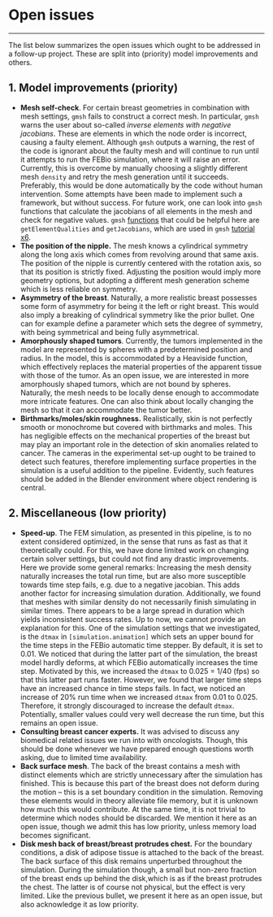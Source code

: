 # Open issues

---
The list below summarizes the open issues which ought to be addressed in a follow-up project. These are split into
(priority) model improvements and others.

## 1. Model improvements (priority)
- **Mesh self-check**. For certain breast geometries in combination with mesh settings, `gmsh` fails to construct a 
correct mesh. In particular, `gmsh` warns the user about so-called *inverse elements with negative jacobians*. These are
elements in which the node order is incorrect, causing a faulty element. Although `gmsh` outputs a warning, the rest of 
the code is ignorant about the faulty mesh and will continue to run until it attempts to run the  FEBio simulation, 
where it will raise an error. Currently, this is overcome by manually choosing a slightly different mesh `density` and 
retry the mesh generation until it succeeds. Preferably, this would be done automatically by the code without human 
intervention. Some attempts have been made to implement such a framework, but without success. For future work, one can
look into `gmsh` functions that calculate the jacobians of all elements in the mesh and check for negative values. `gmsh`
[functions](https://gitlab.onelab.info/gmsh/gmsh/blob/gmsh_4_13_1/api/gmsh.py) that could be helpful here are 
`getElementQualities` and `getJacobians`, which are used in `gmsh` 
[tutorial x6](https://gitlab.onelab.info/gmsh/gmsh/blob/gmsh_4_13_1/tutorials/python/x6.py).
- **The position of the nipple.** The mesh knows a cylindrical symmetry along the long axis which comes from revolving 
around that same axis. The position of the nipple is currently centered with the rotation axis, so that its position is 
strictly fixed. Adjusting the position would imply more geometry options, but adopting a different mesh generation scheme
which is less reliable on symmetry.
- **Asymmetry of the breast**. Naturally, a more realistic breast possesses some form of asymmetry for being it the left
or right breast. This would also imply a breaking of cylindrical symmetry like the prior bullet. One can for example 
define a parameter which sets the degree of symmetry, with being symmetrical and being fully asymmetrical.
- **Amorphously shaped tumors**. Currently, the tumors implemented in the model are represented by spheres
with a predetermined position and radius. In the model, this is accommodated by a Heaviside function, which effectively
replaces the material properties of the apparent tissue with those of the tumor. As an open issue, we are interested in 
more amorphously shaped tumors, which are not bound by spheres. Naturally, the mesh needs to be locally dense enough 
to accommodate more intricate features. One can also think about locally changing the mesh so that it can accommodate 
the tumor better.
- **Birthmarks/moles/skin roughness.** Realistically, skin is not perfectly smooth or monochrome but covered with 
birthmarks and moles. This has negligible effects on the mechanical properties of the breast but may play an important 
role in the detection of skin anomalies related to cancer. The cameras in the experimental set-up ought to be trained 
to detect such features, therefore implementing surface properties in the simulation is a useful addition to the pipeline. 
Evidently, such features should be added in the Blender environment where object rendering is central.

## 2. Miscellaneous (low priority)
- **Speed-up**. The FEM simulation, as presented in this pipeline, is to no extent considered optimized, in the sense that runs as 
fast as that it theoretically could. For this, we have done limited work on changing certain solver settings, but could not
find any drastic improvements. Here we provide some general remarks:
Increasing the mesh density naturally increases the total run time, but are also more susceptible towards time step
fails, e.g. due to a negative jacobian. This adds another factor for increasing simulation duration. Additionally, we
found that meshes with similar density do not necessarily finish simulating in similar times. There appears to be a 
large spread in duration which yields inconsistent success rates. Up to now, we cannot provide an explanation for this.
One of the simulation settings that we investigated, is the `dtmax` in `[simulation.animation]` which sets an upper bound
for the time steps in the FEBio automatic time stepper. By default, it is set to 0.01. We noticed that during the
latter part of the simulation, the breast model hardly deforms, at which FEBio automatically increases the time step.
Motivated by this, we increased the `dtmax` to 0.025 = 1/40 (fps) so that this latter part runs faster. However, we found
that larger time steps have an increased chance in time steps fails. In fact, we noticed an increase of 20% run time when we
increased `dtmax` from 0.01 to 0.025. Therefore, it strongly discouraged to increase the default `dtmax`. Potentially,
smaller values could very well decrease the run time, but this remains an open issue.
- **Consulting breast cancer experts.** It was advised to discuss any biomedical related issues we run into with 
oncologists. Though, this should be done whenever we have prepared enough questions worth asking, due to limited time 
availability.
- **Back surface mesh**. The back of the breast contains a mesh with distinct elements which are strictly unnecessary 
after the simulation has finished. This is because this part of the breast does not deform during the motion – this 
is a set boundary condition in the simulation. Removing these elements would in theory alleviate file memory, but it is
unknown how much this would contribute. At the same time, it is not trivial to determine which nodes should be discarded.
We mention it here as an open issue, though we admit this has low priority, unless memory load becomes significant.
- **Disk mesh back of breast/breast protrudes chest.** For the boundary conditions, a disk of adipose tissue is 
attached to the back of the breast. The back surface of this disk remains unperturbed throughout the simulation. During
the simulation though, a small but non-zero fraction of the breast ends up behind the disk,which is as if the breast 
protrudes the chest. The latter is of course not physical, but the effect is very limited. Like the previous bullet, we
present it here as an open issue, but also acknowledge it as low priority.